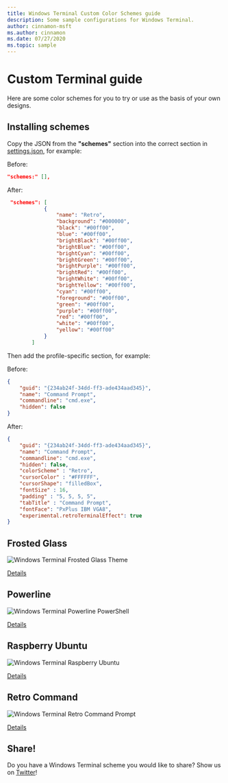 ```yaml
---
title: Windows Terminal Custom Color Schemes guide
description: Some sample configurations for Windows Terminal.
author: cinnamon-msft
ms.author: cinnamon
ms.date: 07/27/2020
ms.topic: sample
---
```


# Custom Terminal guide

Here are some color schemes for you to try or use as the basis of your own designs.

## Installing schemes

Copy the JSON from the **"schemes"** section into the correct section in [settings.json](./get-started.md#settings-json-file), for example:

Before:

```json
"schemes:" [],
```

After:

```json
 "schemes": [
            {
                "name": "Retro",
                "background": "#000000",
                "black": "#00ff00",
                "blue": "#00ff00",
                "brightBlack": "#00ff00",
                "brightBlue": "#00ff00",
                "brightCyan": "#00ff00",
                "brightGreen": "#00ff00",
                "brightPurple": "#00ff00",
                "brightRed": "#00ff00",
                "brightWhite": "#00ff00",
                "brightYellow": "#00ff00",
                "cyan": "#00ff00",
                "foreground": "#00ff00",
                "green": "#00ff00",
                "purple": "#00ff00",
                "red": "#00ff00",
                "white": "#00ff00",
                "yellow": "#00ff00"
            }
        ]
```

Then add the profile-specific section, for example:

Before:

```json
{
    "guid": "{234ab24f-34dd-ff3-ade434aad345}",
    "name": "Command Prompt",
    "commandline": "cmd.exe",
    "hidden": false
}
```

After:

```json
{
    "guid": "{234ab24f-34dd-ff3-ade434aad345}",
    "name": "Command Prompt",
    "commandline": "cmd.exe",
    "hidden": false,
    "colorScheme" : "Retro",
    "cursorColor" : "#FFFFFF",
    "cursorShape": "filledBox",
    "fontSize" : 16,
    "padding" : "5, 5, 5, 5",
    "tabTitle" : "Command Prompt",
    "fontFace": "PxPlus IBM VGA8",
    "experimental.retroTerminalEffect": true
}
```

## Frosted Glass

![Windows Terminal Frosted Glass Theme](./../images/frosted-glass-theme.png)

[Details](frosted-glass-theme.md)

## Powerline

![Windows Terminal Powerline PowerShell](./../images/powerline-powershell.png)

[Details](powerline-in-powershell.md)

## Raspberry Ubuntu

![Windows Terminal Raspberry Ubuntu](./../images/raspberry-ubuntu.png)

[Details](raspberry-ubuntu.md)

## Retro Command

![Windows Terminal Retro Command Prompt](./../images/retro-command-prompt.png)

[Details](retro-command-prompt.md)

## Share!

Do you have a Windows Terminal scheme you would like to share? Show us on [Twitter](https://twitter.com/WindowsDocs)!
